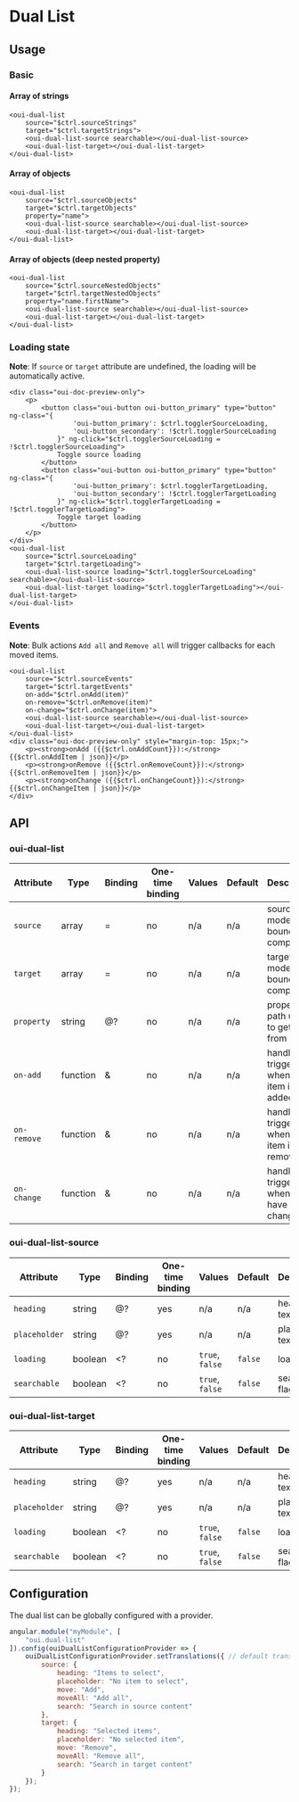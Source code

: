 # Dual List

<component-status cx-design="complete" ux="rc"></component-status>

## Usage

### Basic

#### Array of strings

```html:preview
<oui-dual-list 
    source="$ctrl.sourceStrings"
    target="$ctrl.targetStrings">
    <oui-dual-list-source searchable></oui-dual-list-source>
    <oui-dual-list-target></oui-dual-list-target>
</oui-dual-list>
```

#### Array of objects

```html:preview
<oui-dual-list 
    source="$ctrl.sourceObjects"
    target="$ctrl.targetObjects"
    property="name">
    <oui-dual-list-source searchable></oui-dual-list-source>
    <oui-dual-list-target></oui-dual-list-target>
</oui-dual-list>
```

#### Array of objects (deep nested property)

```html:preview
<oui-dual-list 
    source="$ctrl.sourceNestedObjects"
    target="$ctrl.targetNestedObjects"
    property="name.firstName">
    <oui-dual-list-source searchable></oui-dual-list-source>
    <oui-dual-list-target></oui-dual-list-target>
</oui-dual-list>
```

### Loading state

**Note**: If `source` or `target` attribute are undefined, the loading will be automatically active.

```html:preview
<div class="oui-doc-preview-only">
    <p>
        <button class="oui-button oui-button_primary" type="button" ng-class="{
                'oui-button_primary': $ctrl.togglerSourceLoading,
                'oui-button_secondary': !$ctrl.togglerSourceLoading
            }" ng-click="$ctrl.togglerSourceLoading = !$ctrl.togglerSourceLoading">
            Toggle source loading
        </button>
        <button class="oui-button oui-button_primary" type="button" ng-class="{
                'oui-button_primary': $ctrl.togglerTargetLoading,
                'oui-button_secondary': !$ctrl.togglerTargetLoading
            }" ng-click="$ctrl.togglerTargetLoading = !$ctrl.togglerTargetLoading">
            Toggle target loading
        </button>
    </p>
</div>
<oui-dual-list 
    source="$ctrl.sourceLoading"
    target="$ctrl.targetLoading">
    <oui-dual-list-source loading="$ctrl.togglerSourceLoading" searchable></oui-dual-list-source>
    <oui-dual-list-target loading="$ctrl.togglerTargetLoading"></oui-dual-list-target>
</oui-dual-list>
```

### Events

**Note**: Bulk actions `Add all` and `Remove all` will trigger callbacks for each moved items.

```html:preview
<oui-dual-list 
    source="$ctrl.sourceEvents"
    target="$ctrl.targetEvents"
    on-add="$ctrl.onAdd(item)"
    on-remove="$ctrl.onRemove(item)"
    on-change="$ctrl.onChange(item)">
    <oui-dual-list-source searchable></oui-dual-list-source>
    <oui-dual-list-target></oui-dual-list-target>
</oui-dual-list>
<div class="oui-doc-preview-only" style="margin-top: 15px;">
    <p><strong>onAdd ({{$ctrl.onAddCount}}):</strong> {{$ctrl.onAddItem | json}}</p>
    <p><strong>onRemove ({{$ctrl.onRemoveCount}}):</strong> {{$ctrl.onRemoveItem | json}}</p>
    <p><strong>onChange ({{$ctrl.onChangeCount}}):</strong> {{$ctrl.onChangeItem | json}}</p>
</div>
```

## API

### oui-dual-list

| Attribute     | Type      | Binding   | One-time binding  | Values            | Default   | Description
| ----          | ----      | ----      | ----              | ----              | ----      | ----
| `source`      | array     | =         | no                | n/a               | n/a       | source model bound to component
| `target`      | array     | =         | no                | n/a               | n/a       | target model bound to component
| `property`    | string    | @?        | no                | n/a               | n/a       | property path used to get value from item
| `on-add`      | function  | &         | no                | n/a               | n/a       | handler triggered when an item is added
| `on-remove`   | function  | &         | no                | n/a               | n/a       | handler triggered when an item is removed
| `on-change`   | function  | &         | no                | n/a               | n/a       | handler triggered when items have changed

### oui-dual-list-source

| Attribute     | Type      | Binding   | One-time binding  | Values            | Default   | Description
| ----          | ----      | ----      | ----              | ----              | ----      | ----
| `heading`     | string    | @?        | yes               | n/a               | n/a       | heading text
| `placeholder` | string    | @?        | yes               | n/a               | n/a       | placeholder text
| `loading`     | boolean   | <?        | no                | `true`, `false`   | `false`   | loading flag
| `searchable`  | boolean   | <?        | no                | `true`, `false`   | `false`   | searchbale flag

### oui-dual-list-target

| Attribute     | Type      | Binding   | One-time binding  | Values            | Default   | Description
| ----          | ----      | ----      | ----              | ----              | ----      | ----
| `heading`     | string    | @?        | yes               | n/a               | n/a       | heading text
| `placeholder` | string    | @?        | yes               | n/a               | n/a       | placeholder text
| `loading`     | boolean   | <?        | no                | `true`, `false`   | `false`   | loading flag
| `searchable`  | boolean   | <?        | no                | `true`, `false`   | `false`   | searchbale flag

## Configuration

The dual list can be globally configured with a provider.

```js
angular.module("myModule", [
    "oui.dual-list"
]).config(ouiDualListConfigurationProvider => {
    ouiDualListConfigurationProvider.setTranslations({ // default translations
        source: {
            heading: "Items to select",
            placeholder: "No item to select",
            move: "Add",
            moveAll: "Add all",
            search: "Search in source content"
        },
        target: {
            heading: "Selected items",
            placeholder: "No selected item",
            move: "Remove",
            moveAll: "Remove all",
            search: "Search in target content"
        }
    });
});
```
